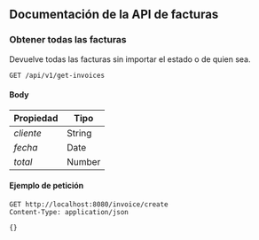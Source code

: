 ## Documentación de la API de facturas

### Obtener todas las facturas
Devuelve todas las facturas sin importar el estado o de quien sea.

```
GET /api/v1/get-invoices
```

#### Body

| Propiedad | Tipo |
| - | - |
|*cliente*|String|
|*fecha*|Date|
|*total*|Number|


#### Ejemplo de petición

```
GET http://localhost:8080/invoice/create
Content-Type: application/json

{}
```